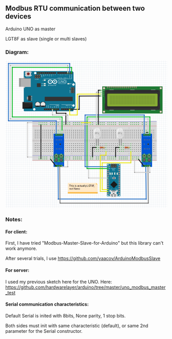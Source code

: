 ## Modbus RTU communication between two devices

Arduino UNO as master

LGT8F as slave (single or multi slaves)

### Diagram:

![Diagram](diagram1.PNG)

### Notes:

#### For client:

First, I have tried "Modbus-Master-Slave-for-Arduino" but this library can't work anymore.

After several trials, I use https://github.com/yaacov/ArduinoModbusSlave

#### For server:

I used my previous sketch here for the UNO. Here: https://github.com/hardwarelayer/arduino/tree/master/uno_modbus_master_test

#### Serial communication characteristics:

Default Serial is inited with 8bits, None parity, 1 stop bits.

Both sides must init with same characteristic (default), or same 2nd parameter for the Serial constructor.

